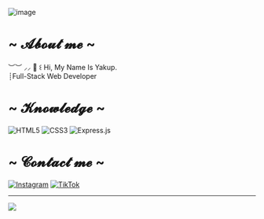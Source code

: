 ![image](https://github.com/ywkup/ywkup/assets/140977517/321e248b-9b3c-4a07-84cc-43021daa45b3)


#                                ~ 𝓐𝓫𝓸𝓾𝓽 𝓶𝓮 ~ 
︶︶ ⸝⸝ 🌿 ꒰ Hi, My Name Is Yakup.<br>         ┊Full-Stack Web Developer


#                               ~  𝓚𝓷𝓸𝔀𝓵𝓮𝓭𝓰𝓮  ~
![HTML5](https://img.shields.io/badge/html5-%23E34F26.svg?style=for-the-badge&logo=html5&logoColor=white) 
![CSS3](https://img.shields.io/badge/css3-%231572B6.svg?style=for-the-badge&logo=css3&logoColor=white) 
![Express.js](https://img.shields.io/badge/express.js-%23404d59.svg?style=for-the-badge&logo=express&logoColor=%2361DAFB)

#                               ~ 𝓒𝓸𝓷𝓽𝓪𝓬𝓽 𝓶𝓮 ~ 
[![Instagram](https://img.shields.io/badge/Instagram-%23E4405F.svg?logo=Instagram&logoColor=white)](https://instagram.com/yakupiee) [![TikTok](https://img.shields.io/badge/TikTok-%23000000.svg?logo=TikTok&logoColor=white)](https://tiktok.com/@yakupfyy) 

---
[![](https://visitcount.itsvg.in/api?id=ywkup&icon=2&color=5)](https://visitcount.itsvg.in)
